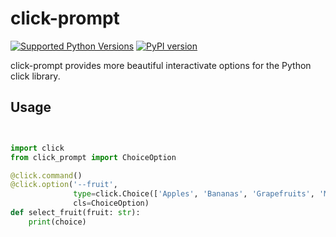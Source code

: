 # click-prompt

[![Supported Python Versions](https://img.shields.io/pypi/pyversions/click-pprompt/0.0.1)](https://pypi.org/project/click-prompt/) 
[![PyPI version](https://badge.fury.io/py/click-prompt.svg)](https://badge.fury.io/py/click-prompt)


click-prompt provides more beautiful interactivate options for the Python click
library.


## Usage

```python


import click
from click_prompt import ChoiceOption

@click.command()
@click.option('--fruit', 
              type=click.Choice(['Apples', 'Bananas', 'Grapefruits', 'Mangoes']),
              cls=ChoiceOption)
def select_fruit(fruit: str):
    print(choice)
```
